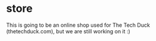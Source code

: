 # store
This is going to be an online shop used for The Tech Duck (thetechduck.com), but we are still working on it :)
